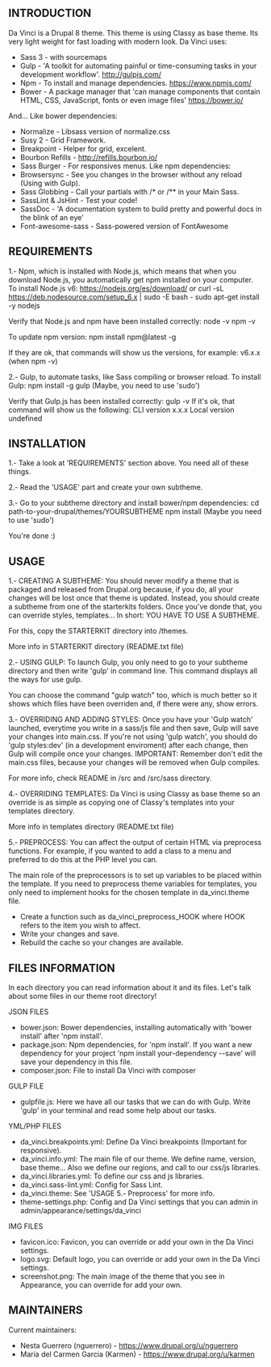INTRODUCTION
------------
Da Vinci is a Drupal 8 theme. This theme is using Classy as base theme.
Its very light weight for fast loading with modern look.
Da Vinci uses:
  - Sass 3 - with sourcemaps
  - Gulp - 'A toolkit for automating painful or time-consuming tasks in your development workflow'. http://gulpjs.com/
  - Npm - To install and manage dependencies. https://www.npmjs.com/
  - Bower - A package manager that 'can manage components that contain HTML, CSS, JavaScript, fonts or even image files' https://bower.io/

And...
Like bower dependencies:
  - Normalize - Libsass version of normalize.css
  - Susy 2 - Grid Framework.
  - Breakpoint - Helper for grid, excelent.
  - Bourbon Refills - http://refills.bourbon.io/
  - Sass Burger - For responsives menus.
Like npm dependencies:
  - Browsersync - See you changes in the browser without any reload (Using with Gulp).
  - Sass Globbing - Call your partials with /* or /** in your Main Sass.
  - SassLint & JsHint - Test your code!
  - SassDoc - 'A documentation system to build pretty and powerful docs in the blink of an eye'
  - Font-awesome-sass - Sass-powered version of FontAwesome


REQUIREMENTS
------------
1.- Npm, which is installed with Node.js, which means that when you download Node.js, you automatically get npm installed on your computer.
  To install Node.js v6:
    https://nodejs.org/es/download/
      or
    curl -sL https://deb.nodesource.com/setup_6.x | sudo -E bash -
    sudo apt-get install -y nodejs

  Verify that Node.js and npm have been installed correctly:
    node -v
    npm -v

  To update npm version:
    npm install npm@latest -g

  If they are ok, that commands will show us the versions, for example:
  v6.x.x           (when npm -v)


2.- Gulp, to automate tasks, like Sass compiling or browser reload.
  To install Gulp:
    npm install -g gulp
    (Maybe, you need to use 'sudo')

  Verify that Gulp.js has been installed correctly:
    gulp -v
  If it's ok, that command will show us the following:
    CLI version x.x.x
    Local version undefined


INSTALLATION
------------
1.- Take a look at 'REQUIREMENTS' section above. You need all of these things.

2.- Read the 'USAGE' part and create your own subtheme.

3.- Go to your subtheme directory and install bower/npm dependencies:
  cd path-to-your-drupal/themes/YOURSUBTHEME
  npm install
  (Maybe you need to use 'sudo')

You're done :)


USAGE
-----
1.- CREATING A SUBTHEME:
You should never modify a theme that is packaged and released from Drupal.org because, if you do, all your changes will be lost once that theme is updated.
Instead, you should create a subtheme from one of the starterkits folders. Once you've donde that, you can override styles, templates...
In short: YOU HAVE TO USE A SUBTHEME.

For this, copy the STARTERKIT directory into /themes.

More info in STARTERKIT directory (README.txt file)


2.- USING GULP:
To launch Gulp, you only need to go to your subtheme directory and then write 'gulp' in command line.
This command displays all the ways for use gulp.

You can choose the command "gulp watch" too, which is much better so it shows which files have been overriden and, if there were any, show errors.


3.- OVERRIDING AND ADDING STYLES:
Once you have your 'Gulp watch' launched, everytime you write in a sass/js file and then save, Gulp will save your changes into main.css.
If you're not using 'gulp watch', you should do 'gulp styles:dev' (in a development enviroment) after each change, then Gulp will compile once your changes.
IMPORTANT: Remember don't edit the main.css files, because your changes will be removed when Gulp compiles.

For more info, check README in /src and /src/sass directory.


4.- OVERRIDING TEMPLATES:
Da Vinci is using Classy as base theme so an override is as simple as copying one of Classy's templates into your templates directory.

More info in templates directory (README.txt file)


5.- PREPROCESS:
You can affect the output of certain HTML via preprocess functions. For example, if you wanted to add a class to a menu and preferred to do this at the PHP level you can.

The main role of the preprocessors is to set up variables to be placed within the template. If you need to preprocess theme variables for templates, you only need to implement hooks for the chosen template in da_vinci.theme file.
- Create a function such as da_vinci_preprocess_HOOK where HOOK refers to the item you wish to affect.
- Write your changes and save.
- Rebuild the cache so your changes are available.


FILES INFORMATION
-----------------
In each directory you can read information about it and its files. Let's talk about some files in our theme root directory!

JSON FILES
  - bower.json: Bower dependencies, installing automatically with 'bower install' after 'npm install'.
  - package.json: Npm dependencies, for 'npm install'. If you want a new dependency for your project 'npm install your-dependency --save' will save your dependency in this file.
  - composer.json: File to install Da Vinci with composer 

GULP FILE
  - gulpfile.js: Here we have all our tasks that we can do with Gulp. Write 'gulp' in your terminal and read some help about our tasks.

YML/PHP FILES
  - da_vinci.breakpoints.yml: Define Da Vinci breakpoints (Important for responsive).
  - da_vinci.info.yml: The main file of our theme. We define name, version, base theme... Also we define our regions, and call to our css/js libraries.
  - da_vinci.libraries.yml: To define our css and js libraries.
  - da_vinci.sass-lint.yml: Config for Sass Lint.
  - da_vinci.theme: See 'USAGE 5.- Preprocess' for more info.
  - theme-settings.php: Config and Da Vinci settings that you can admin in admin/appearance/settings/da_vinci

IMG FILES
  - favicon.ico: Favicon, you can override or add your own in the Da Vinci settings.
  - logo.svg: Default logo, you can override or add your own in the Da Vinci settings.
  - screenshot.png: The main image of the theme that you see in Appearance, you can override for add your own.


MAINTAINERS
-----------
Current maintainers:
 * Nesta Guerrero (nguerrero) - https://www.drupal.org/u/nguerrero
 * María del Carmen Garcia (Karmen) - https://www.drupal.org/u/karmen
